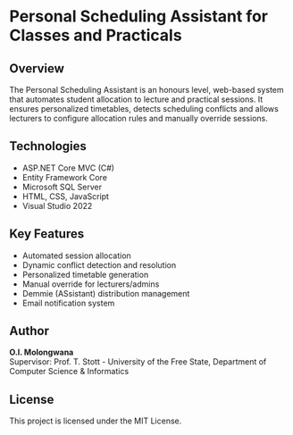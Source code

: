 # Personal Scheduling Assistant for Classes and Practicals

## Overview
The Personal Scheduling Assistant is an honours level, web-based system that automates student allocation to lecture and practical sessions. It ensures personalized timetables, detects scheduling conflicts and allows lecturers to configure allocation rules and manually override sessions.

## Technologies
- ASP.NET Core MVC (C#)
- Entity Framework Core
- Microsoft SQL Server
- HTML, CSS, JavaScript
- Visual Studio 2022

## Key Features
- Automated session allocation
- Dynamic conflict detection and resolution
- Personalized timetable generation
- Manual override for lecturers/admins
- Demmie (ASsistant) distribution management
- Email notification system

## Author
**O.I. Molongwana**  
Supervisor: Prof. T. Stott - University of the Free State, Department of Computer Science & Informatics  

## License
This project is licensed under the MIT License.
